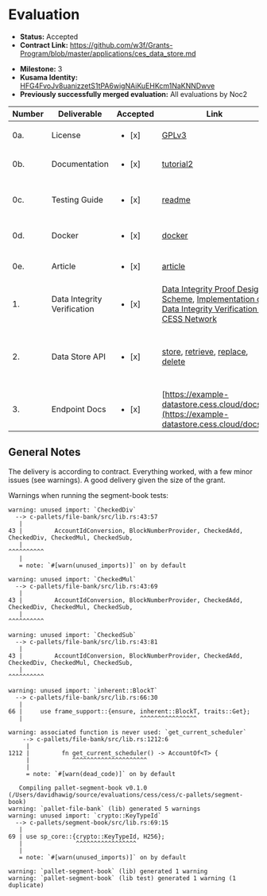 # Evaluation

- **Status:** Accepted 
- **Contract Link:** https://github.com/w3f/Grants-Program/blob/master/applications/ces_data_store.md
* **Milestone:** 3
* **Kusama Identity:** [HFG4FvoJv8uanizzetS1tPA6wigNAiKuEHKcm1NaKNNDwve](https://polkascan.io/pre/kusama/account/HFG4FvoJv8uanizzetS1tPA6wigNAiKuEHKcm1NaKNNDwve)
* **Previously successfully merged evaluation:** All evaluations by Noc2

| Number | Deliverable | Accepted | Link | Evaluation Notes |
| ------ | ----------- | -------- | ---- |----------------- |
| 0a. | License | <ul><li>[x] </li></ul> | [GPLv3](https://github.com/CESSProject/data-store-sidecar/blob/main/LICENSE) | Correct License |
| 0b. | Documentation | <ul><li>[x] </li></ul> | [tutorial2](https://github.com/CESSProject/data-store-sidecar/blob/main/docs/tutorial2.md) | Helpful |
| 0c. | Testing Guide | <ul><li>[x] </li></ul> | [readme](https://github.com/CESSProject/data-store-sidecar#run-tests) | A few "InternalServerError: Internal Error", but generally works   |
| 0d. | Docker | <ul><li>[x] </li></ul> | [docker](https://github.com/CESSProject/data-store-sidecar#docker) | Works |
| 0e. | Article | <ul><li>[x] </li></ul> | [article](https://medium.com/@swowk1/a-new-idea-for-storage-services-with-substrate-in-polkadot-ecosystem-4f96a2aa90f6) | Should probably be shared with grants pr |
| 1. | Data Integrity Verification | <ul><li>[x] </li></ul> | [Data Integrity Proof Design Scheme](https://github.com/CESSProject/CIPs/blob/main/CIP-2.md), [Implementation of Data Integrity Verification in CESS Network](https://github.com/CESSProject/cess/tree/main/c-pallets/segment-book) | According to the contract, see warnings below  |
| 2. | Data Store API | <ul><li>[x] </li></ul> | [store](https://github.com/CESSProject/data-store-sidecar/blob/main/src/services/store/Store.ts#L449), [retrieve](https://github.com/CESSProject/data-store-sidecar/blob/main/src/services/store/Store.ts#L481), [replace](https://github.com/CESSProject/data-store-sidecar/blob/main/src/services/store/Store.ts#L505), [delete](https://github.com/CESSProject/data-store-sidecar/blob/main/src/services/store/Store.ts#L563) | Implementation according to the contract, I didn’t look into the security aspects of it. |
| 3. | Endpoint Docs | <ul><li>[x] </li></ul> | [https://example-datastore.cess.cloud/docs/](https://example-datastore.cess.cloud/docs/) | Correct |

## General Notes

The delivery is according to contract. Everything worked, with a few minor issues (see warnings). A good delivery given the size of the grant. 

Warnings when running the segment-book tests: 
```
warning: unused import: `CheckedDiv`
  --> c-pallets/file-bank/src/lib.rs:43:57
   |
43 |         AccountIdConversion, BlockNumberProvider, CheckedAdd, CheckedDiv, CheckedMul, CheckedSub,
   |                                                               ^^^^^^^^^^
   |
   = note: `#[warn(unused_imports)]` on by default

warning: unused import: `CheckedMul`
  --> c-pallets/file-bank/src/lib.rs:43:69
   |
43 |         AccountIdConversion, BlockNumberProvider, CheckedAdd, CheckedDiv, CheckedMul, CheckedSub,
   |                                                                           ^^^^^^^^^^

warning: unused import: `CheckedSub`
  --> c-pallets/file-bank/src/lib.rs:43:81
   |
43 |         AccountIdConversion, BlockNumberProvider, CheckedAdd, CheckedDiv, CheckedMul, CheckedSub,
   |                                                                                       ^^^^^^^^^^

warning: unused import: `inherent::BlockT`
  --> c-pallets/file-bank/src/lib.rs:66:30
   |
66 |     use frame_support::{ensure, inherent::BlockT, traits::Get};
   |                                 ^^^^^^^^^^^^^^^^

warning: associated function is never used: `get_current_scheduler`
    --> c-pallets/file-bank/src/lib.rs:1212:6
     |
1212 |         fn get_current_scheduler() -> AccountOf<T> {
     |            ^^^^^^^^^^^^^^^^^^^^^
     |
     = note: `#[warn(dead_code)]` on by default

   Compiling pallet-segment-book v0.1.0 (/Users/davidhawig/source/evaluations/cess/cess/c-pallets/segment-book)
warning: `pallet-file-bank` (lib) generated 5 warnings
warning: unused import: `crypto::KeyTypeId`
  --> c-pallets/segment-book/src/lib.rs:69:15
   |
69 | use sp_core::{crypto::KeyTypeId, H256};
   |               ^^^^^^^^^^^^^^^^^
   |
   = note: `#[warn(unused_imports)]` on by default

warning: `pallet-segment-book` (lib) generated 1 warning
warning: `pallet-segment-book` (lib test) generated 1 warning (1 duplicate)
```